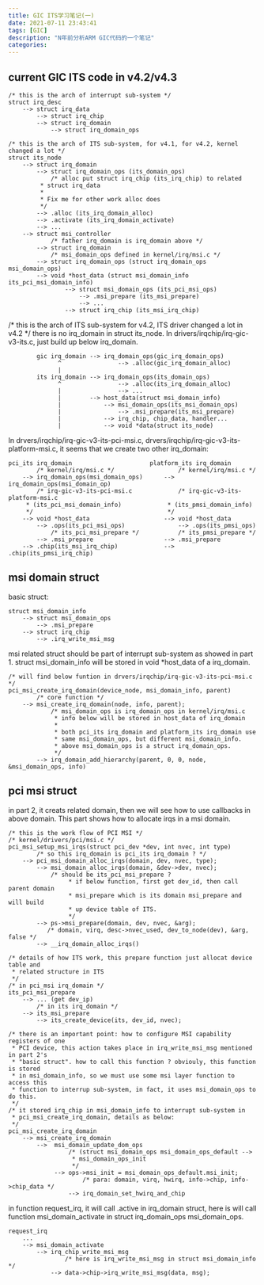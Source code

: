 ```yaml
---
title: GIC ITS学习笔记(一)
date: 2021-07-11 23:43:41
tags: [GIC]
description: "N年前分析ARM GIC代码的一个笔记"
categories:
---
```


current GIC ITS code in v4.2/v4.3
------------------------------------
```
/* this is the arch of interrupt sub-system */
struct irq_desc
    --> struct irq_data
        --> struct irq_chip
        --> struct irq_domain
            --> struct irq_domain_ops

/* this is the arch of ITS sub-system, for v4.1, for v4.2, kernel changed a lot */
struct its_node
    --> struct irq_domain
        --> struct irq_domain_ops (its_domain_ops)
	        /* alloc put struct irq_chip (its_irq_chip) to related
		 * struct irq_data
		 *
		 * Fix me for other work alloc does
		 */
	    --> .alloc (its_irq_domain_alloc)
	    --> .activate (its_irq_domain_activate)
	    --> ...
    --> struct msi_controller
            /* father irq_domain is irq_domain above */
        --> struct irq_domain
	        /* msi_domain_ops defined in kernel/irq/msi.c */
	    --> struct irq_domain_ops (struct irq_domain_ops msi_domain_ops)
	    --> void *host_data (struct msi_domain_info its_pci_msi_domain_info)
                --> struct msi_domain_ops (its_pci_msi_ops)
                    --> .msi_prepare (its_msi_prepare)
                    --> ...
                --> struct irq_chip (its_msi_irq_chip)
```
/* this is the arch of ITS sub-system for v4.2, ITS driver changed a lot in v4.2 */
there is no irq_domain in struct its_node. In drivers/irqchip/irq-gic-v3-its.c,
just build up below irq_domain.
```
		gic irq_domain --> irq_domain_ops(gic_irq_domain_ops)
		      ^                --> .alloc(gic_irq_domain_alloc)
		      |
		its irq_domain --> irq_domain_ops(its_domain_ops)
		      ^                --> .alloc(its_irq_domain_alloc)
		      |                --> ...
		      |        --> host_data(struct msi_domain_info)
		      |            --> msi_domain_ops(its_msi_domain_ops)
		      |                --> .msi_prepare(its_msi_prepare)
		      |            --> irq_chip, chip_data, handler...
		      |            --> void *data(struct its_node)
```
In drvers/irqchip/irq-gic-v3-its-pci-msi.c,
   drvers/irqchip/irq-gic-v3-its-platform-msi.c, it seems that we create two
other irq_domain:
```
pci_its irq_domain                      platform_its irq_domain
        /* kernel/irq/msi.c */                  /* kernel/irq/msi.c */
    --> irq_domain_ops(msi_domain_ops)      --> irq_domain_ops(msi_domain_op)
        /* irq-gic-v3-its-pci-msi.c             /* irq-gic-v3-its-platform-msi.c
	 * (its_pci_msi_domain_info)             * (its_pmsi_domain_info)
	 */                                      */
    --> void *host_data                     --> void *host_data
        --> .ops(its_pci_msi_ops)               --> .ops(its_pmsi_ops)
	        /* its_pci_msi_prepare */   	    /* its_pmsi_prepare */
	    --> .msi_prepare                    --> .msi_prepare
	--> .chip(its_msi_irq_chip)             --> .chip(its_pmsi_irq_chip)
```
msi domain struct
--------------------

basic struct:
```
struct msi_domain_info
    --> struct msi_domain_ops
        --> .msi_prepare
    --> struct irq_chip
        --> .irq_write_msi_msg
```
msi related struct should be part of interrupt sub-system as showed in part 1.
struct msi_domain_info will be stored in void *host_data of a irq_domain.
```
/* will find below funtion in drvers/irqchip/irq-gic-v3-its-pci-msi.c */
pci_msi_create_irq_domain(device_node, msi_domain_info, parent)
        /* core function */
    --> msi_create_irq_domain(node, info, parent);
            /* msi_domain_ops is irq_domain_ops in kernel/irq/msi.c
             * info below will be stored in host_data of irq_domain
             *
             * both pci_its irq_domain and platform_its irq_domain use
             * same msi_domain_ops, but different msi_domain_info.
             * above msi_domain_ops is a struct irq_domain_ops.
             */
        --> irq_domain_add_hierarchy(parent, 0, 0, node, &msi_domain_ops, info)
```
pci msi struct 
-----------------

in part 2, it creats related domain, then we will see how to use callbacks
in above domain. This part shows how to allocate irqs in a msi domain.
```
/* this is the work flow of PCI MSI */
/* kernel/drivers/pci/msi.c */
pci_msi_setup_msi_irqs(struct pci_dev *dev, int nvec, int type)
        /* so this irq_domain is pci_its irq_domain ? */
    --> pci_msi_domain_alloc_irqs(domain, dev, nvec, type);
        --> msi_domain_alloc_irqs(domain, &dev->dev, nvec);
	        /* should be its_pci_msi_prepare ?
                 * if below function, first get dev_id, then call parent domain
                 * msi_prepare which is its domain msi_prepare and will build
                 * up device table of ITS.
                 */
	    --> ps->msi_prepare(domain, dev, nvec, &arg);
	       /* domain, virq, desc->nvec_used, dev_to_node(dev), &arg, false */
	    --> __irq_domain_alloc_irqs()

/* details of how ITS work, this prepare function just allocat device table and
 * related structure in ITS
 */
/* in pci_msi irq_domain */
its_pci_msi_prepare
    --> ... (get dev_ip)
        /* in its irq_domain */
    --> its_msi_prepare
        --> its_create_device(its, dev_id, nvec);
```
```
/* there is an important point: how to configure MSI capability registers of one
 * PCI device, this action takes place in irq_write_msi_msg mentioned in part 2's
 * "basic struct". how to call this function ? obviouly, this function is stored
 * in msi_domain_info, so we must use some msi layer function to access this
 * function to interrup sub-system, in fact, it uses msi_domain_ops to do this.
 */
/* it stored irq_chip in msi_domain_info to interrupt sub-system in 
 * pci_msi_create_irq_domain, details as below:
 */
pci_msi_create_irq_domain
    --> msi_create_irq_domain
        -->  msi_domain_update_dom_ops
                 /* (struct msi_domain_ops msi_domain_ops_default -->
                  * msi_domain_ops_init
                  */
             --> ops->msi_init = msi_domain_ops_default.msi_init;
                     /* para: domain, virq, hwirq, info->chip, info->chip_data */
                 --> irq_domain_set_hwirq_and_chip
```
in function request_irq, it will call .active in irq_domain struct, here is will
call function msi_domain_activate in struct irq_domain_ops msi_domain_ops.
```
request_irq
    ...
    --> msi_domain_activate
        --> irq_chip_write_msi_msg
                /* here is irq_write_msi_msg in struct msi_domain_info */
            --> data->chip->irq_write_msi_msg(data, msg);
```

